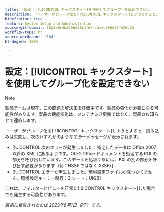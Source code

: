 ```yaml
---
title: 「設定：[!UICONTROL キックスタート]を使用してグループ化を設定できない」
description: 「ユーザーがグループ化を[!UICONTROL キックスタート]しようとすると、読み込みは失敗し、エラーメッセージが表示されます。」
hidefromtoc: true
feature: System Setup and Administration
source-git-commit: 7023e66db369b0281df644fae9cf9902ffd59c3b
workflow-type: ht
source-wordcount: '164'
ht-degree: 100%

---
```



# 設定：[!UICONTROL キックスタート]を使用してグループ化を設定できない

>[!NOTE]
>
>製品チームは現在、この問題の解決策を評価中です。製品の強化が必要になる可能性があります。製品の機能強化は、メンテナンス更新ではなく、製品のお知らせで連絡します。

ユーザーがグループ化を[!UICONTROL キックスタート]しようとすると、読み込みは失敗し、次のいずれかのようなエラーメッセージが表示されます。

* [!UICONTROL 次のエラーが発生しました：指定したデータは Office 2007 以降の XML にあるようです。OLE2 Office ドキュメントを処理する POI の部分を呼び出しています。このデータを処理するには、POI の別の部分を呼び出す必要があります（例：HSSF ではなく XSSF）]
* [!UICONTROL エラーが発生しました。環境設定ファイルが見つかりません。環境設定キー：一時行：3 シート：UIGB]

これは、フィルターとビューを正常に[!UICONTROL キックスタート]した場合でも発生する可能性があります。

_最初に報告されたのは 2023年6月1日（PT）です。_

